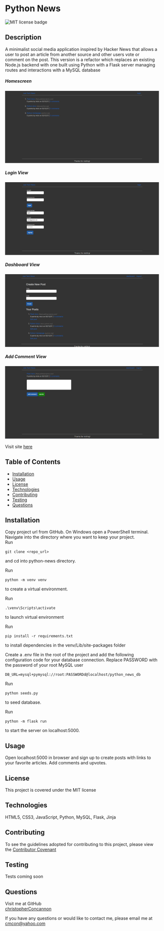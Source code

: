 # Python News

![MIT license badge](https://img.shields.io/badge/license-MIT-green)

## Description
A minimalist social media application inspired by Hacker News that allows a user to post an article from another source and other users vote or comment on the post.  This version is a refactor which replaces an existing Node.js backend with one built using Python with a Flask server managing routes and interactions with a MySQL database

##### Homescreen
![Homescreen Screenshot](./assets/images/screenshot.png)
##### Login View
![View Screenshot](./assets/images/screenshot2.png)
##### Dashboard View
![Dashboard View Screenshot](./assets/images/screenshot3.png)
##### Add Comment View
![Add Comment View Screenshot](./assets/images/screenshot4.png)

Visit site [here](https://just-tech-news-py.herokuapp.com/)

## Table of Contents
  * [Installation](#installation)
  * [Usage](#usage)
  * [License](#license)
  * [Technologies](#technologies)
  * [Contributing](#contributing)
  * [Testing](#testing)
  * [Questions](#questions)
  
## Installation
Copy project url from GitHub.
On Windows open a PowerShell terminal.  
Navigate into the directory where you want to keep your project.    
Run 
```
git clone <repo_url>   
```
and cd into python-news directory.

Run
```
python -m venv venv
```
to create a virtual environment.

Run
```
.\venv\Scripts\activate
```
to launch virtual environment

Run
```
pip install -r requirements.txt
```
to install dependencies in the venv/Lib/site-packages folder

Create a .env file in the root of the project and add the following configuration code for your database connection.  Replace PASSWORD with the password of your root MySQL user
```
DB_URL=mysql+pymysql://root:PASSWORDd@localhost/python_news_db

```

Run 
```
python seeds.py
```
to seed database.

Run
```
python -m flask run
```
to start the server on localhost:5000.

## Usage
Open localhost:5000 in browser and sign up to create posts with links to your favorite articles.  Add comments and upvotes.

## License 
This project is covered under the MIT license 

## Technologies 
HTML5, CSS3, JavaScript, Python, MySQL, Flask, Jinja

## Contributing
To see the guidelines adopted for contributing to this project, please view the [Contributor Covenant](https://www.contributor-covenant.org/version/2/0/code_of_conduct/code_of_conduct.txt)

## Testing
Tests coming soon

## Questions
Visit me at GitHub  
[christopherConcannon](https://github.com/christopherConcannon)
  
If you have any questions or would like to contact me, please email me at  
[cmcon@yahoo.com](mailto:cmcon@yahoo.com)
